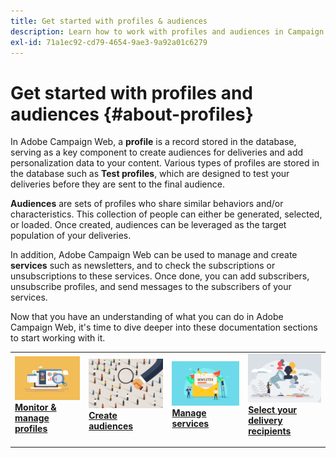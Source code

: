 ```yaml
---
title: Get started with profiles & audiences
description: Learn how to work with profiles and audiences in Campaign Web
exl-id: 71a1ec92-cd79-4654-9ae3-9a92a01c6279
---
```

# Get started with profiles and audiences {#about-profiles}

In Adobe Campaign Web, a **profile** is a record stored in the database, serving as a key component to create audiences for deliveries and add personalization data to your content. Various types of profiles are stored in the database such as **Test profiles**, which are designed to test your deliveries before they are sent to the final audience.

**Audiences** are sets of profiles who share similar behaviors and/or characteristics. This collection of people can either be generated, selected, or loaded. Once created, audiences can be leveraged as the target population of your deliveries.

In addition, Adobe Campaign Web can be used to manage and create **services** such as newsletters, and to check the subscriptions or unsubscriptions to these services. Once done, you can add subscribers, unsubscribe profiles, and send messages to the subscribers of your services.

Now that you have an understanding of what you can do in Adobe Campaign Web, it's time to dive deeper into these documentation sections to start working with it.

<table style="table-layout:fixed"><tr style="border: 0;">
<td>
<a href="about-recipients.md">
<img src="../assets/do-not-localize/profiles-audiences-profile.png">
</a>
<div>
<a href="about-recipients.md"><strong>Monitor & manage profiles</strong></a>
</div>
<p>
</td>
<td>
<a href="create-audience.md">
<img alt="Lead" src="../assets/do-not-localize/profiles-audiences-audience.png">
</a>
<div><a href="create-audience.md"><strong>Create audiences</strong>
</div>
<p>
</td>
<td>
<a href="manage-services.md">
<img alt="Infrequent" src="../assets/do-not-localize/profiles-audiences-service.png">
</a>
<div>
<a href="manage-services.md"><strong>Manage services</strong></a>
</div>
<p></td>
<td>
<a href="add-audience.md">
<img alt="Infrequent" src="../assets/do-not-localize/profiles-audiences-deliveries.png">
</a>
<div>
<a href="add-audience.md"><strong>Select your delivery recipients</strong></a>
</div>
<p></td>
</tr></table>
